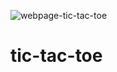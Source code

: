 ![webpage-tic-tac-toe](https://user-images.githubusercontent.com/120081397/215972760-b187d9e5-3e9f-410b-b5d9-4cc49709e1b9.png)
# tic-tac-toe
